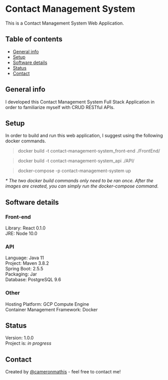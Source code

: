 # Contact Management System

This is a Contact Management System Web Application.

## Table of contents

- [General info](#general-info)
- [Setup](#setup)
- [Software details](#Software-details)
- [Status](#status)
- [Contact](#contact)

## General info

I developed this Contact Management System Full Stack Application in order to familiarize myself with CRUD RESTful APIs.

## Setup

In order to build and run this web application, I suggest using the following docker commands.

> docker build -t contact-management-system_front-end ./FrontEnd/

> docker build -t contact-management-system_api ./API/

> docker-compose -p contact-management-system up

_\* The two docker build commands only need to be ran once. After the images are created, you can simply run the docker-compose command._

## Software details

### Front-end

Library: React 0.1.0 <br/>
JRE: Node 10.0 <br/>

### API

Language: Java 11 <br/>
Project: Maven 3.8.2 <br/>
Spring Boot: 2.5.5 <br/>
Packaging: Jar <br/>
Database: PostgreSQL 9.6 <br/>

### Other

Hosting Platform: GCP Compute Engine <br/>
Container Management Framework: Docker <br/>

## Status

Version: 1.0.0 <br/>
Project is: _in progress_

## Contact

Created by [@cameronmathis](https://github.com/cameronmathis/) - feel free to contact me!
